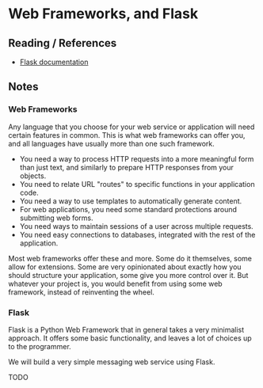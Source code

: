 # Web Frameworks, and Flask

## Reading / References

- [Flask documentation](http://flask.pocoo.org/)

## Notes

### Web Frameworks

Any language that you choose for your web service or application will need certain features in common. This is what web frameworks can offer you, and all languages have usually more than one such framework.

- You need a way to process HTTP requests into a more meaningful form than just text, and similarly to prepare HTTP responses from your objects.
- You need to relate URL "routes" to specific functions in your application code.
- You need a way to use templates to automatically generate content.
- For web applications, you need some standard protections around submitting web forms.
- You need ways to maintain sessions of a user across multiple requests.
- You need easy connections to databases, integrated with the rest of the application.

Most web frameworks offer these and more. Some do it themselves, some allow for extensions. Some are very opinionated about exactly how you should structure your application, some give you more control over it. But whatever your project is, you would benefit from using some web framework, instead of reinventing the wheel.

### Flask

Flask is a Python Web Framework that in general takes a very minimalist approach. It offers some basic functionality, and leaves a lot of choices up to the programmer.

We will build a very simple messaging web service using Flask.

TODO
